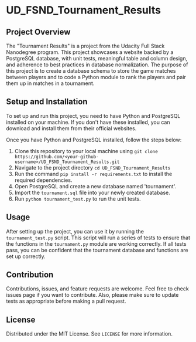 # UD_FSND_Tournament_Results

## Project Overview

The "Tournament Results" is a project from the Udacity Full Stack Nanodegree program. This project showcases a website backed by a PostgreSQL database, with unit tests, meaningful table and column design, and adherence to best practices in database normalization. The purpose of this project is to create a database schema to store the game matches between players and to code a Python module to rank the players and pair them up in matches in a tournament.

## Setup and Installation

To set up and run this project, you need to have Python and PostgreSQL installed on your machine. If you don't have these installed, you can download and install them from their official websites.

Once you have Python and PostgreSQL installed, follow the steps below:

1. Clone this repository to your local machine using `git clone https://github.com/<your-github-username>/UD_FSND_Tournament_Results.git`
2. Navigate to the project directory `cd UD_FSND_Tournament_Results`
3. Run the command `pip install -r requirements.txt` to install the required dependencies.
4. Open PostgreSQL and create a new database named 'tournament'.
5. Import the `tournament.sql` file into your newly created database.
6. Run `python tournament_test.py` to run the unit tests.

## Usage

After setting up the project, you can use it by running the `tournament_test.py` script. This script will run a series of tests to ensure that the functions in the `tournament.py` module are working correctly. If all tests pass, you can be confident that the tournament database and functions are set up correctly.

## Contribution

Contributions, issues, and feature requests are welcome. Feel free to check issues page if you want to contribute. Also, please make sure to update tests as appropriate before making a pull request.

## License

Distributed under the MIT License. See `LICENSE` for more information.